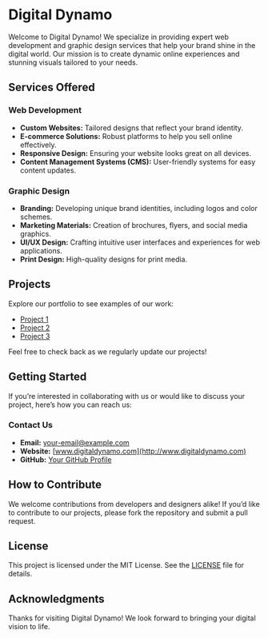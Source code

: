 # Digital Dynamo

Welcome to Digital Dynamo! We specialize in providing expert web development and graphic design services that help your brand shine in the digital world. Our mission is to create dynamic online experiences and stunning visuals tailored to your needs.

## Services Offered

### Web Development
- **Custom Websites:** Tailored designs that reflect your brand identity.
- **E-commerce Solutions:** Robust platforms to help you sell online effectively.
- **Responsive Design:** Ensuring your website looks great on all devices.
- **Content Management Systems (CMS):** User-friendly systems for easy content updates.

### Graphic Design
- **Branding:** Developing unique brand identities, including logos and color schemes.
- **Marketing Materials:** Creation of brochures, flyers, and social media graphics.
- **UI/UX Design:** Crafting intuitive user interfaces and experiences for web applications.
- **Print Design:** High-quality designs for print media.

## Projects

Explore our portfolio to see examples of our work:

- [Project 1](#)
- [Project 2](#)
- [Project 3](#)

Feel free to check back as we regularly update our projects!

## Getting Started

If you’re interested in collaborating with us or would like to discuss your project, here’s how you can reach us:

### Contact Us

- **Email:** [your-email@example.com](mailto:your-email@example.com)
- **Website:** [www.digitaldynamo.com](http://www.digitaldynamo.com)
- **GitHub:** [Your GitHub Profile](https://github.com/your-profile)

## How to Contribute

We welcome contributions from developers and designers alike! If you’d like to contribute to our projects, please fork the repository and submit a pull request. 

## License

This project is licensed under the MIT License. See the [LICENSE](LICENSE) file for details.

## Acknowledgments

Thanks for visiting Digital Dynamo! We look forward to bringing your digital vision to life.
